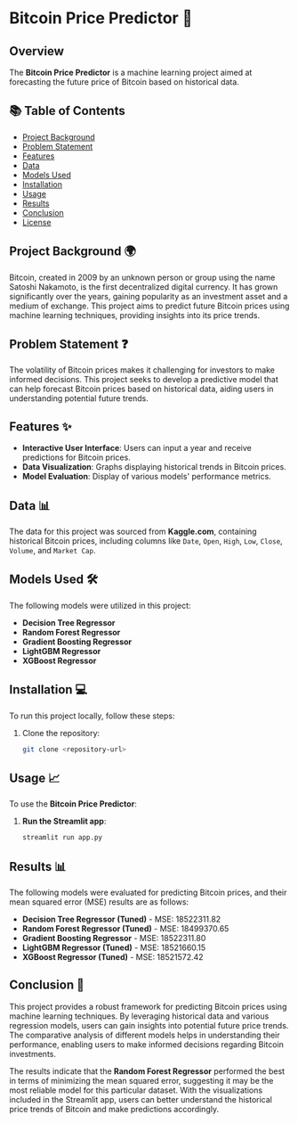 # **Bitcoin Price Predictor** 🚀

## **Overview**

The **Bitcoin Price Predictor** is a machine learning project aimed at forecasting the future price of Bitcoin based on historical data.

## **📚 Table of Contents**

- [Project Background](#project-background)
- [Problem Statement](#problem-statement)
- [Features](#features)
- [Data](#data)
- [Models Used](#models-used)
- [Installation](#installation)
- [Usage](#usage)
- [Results](#results)
- [Conclusion](#conclusion)
- [License](#license)

## **Project Background** 🌍

Bitcoin, created in 2009 by an unknown person or group using the name Satoshi Nakamoto, is the first decentralized digital currency. It has grown significantly over the years, gaining popularity as an investment asset and a medium of exchange. This project aims to predict future Bitcoin prices using machine learning techniques, providing insights into its price trends.

## **Problem Statement** ❓

The volatility of Bitcoin prices makes it challenging for investors to make informed decisions. This project seeks to develop a predictive model that can help forecast Bitcoin prices based on historical data, aiding users in understanding potential future trends.

## **Features** ✨

- **Interactive User Interface**: Users can input a year and receive predictions for Bitcoin prices.
- **Data Visualization**: Graphs displaying historical trends in Bitcoin prices.
- **Model Evaluation**: Display of various models' performance metrics.

## **Data** 📊

The data for this project was sourced from **Kaggle.com**, containing historical Bitcoin prices, including columns like `Date`, `Open`, `High`, `Low`, `Close`, `Volume`, and `Market Cap`.

## **Models Used** 🛠️

The following models were utilized in this project:

- **Decision Tree Regressor**
- **Random Forest Regressor**
- **Gradient Boosting Regressor**
- **LightGBM Regressor**
- **XGBoost Regressor**

## **Installation** 💻

To run this project locally, follow these steps:

1. Clone the repository:
   ```bash
   git clone <repository-url>
## **Usage** 📈

To use the **Bitcoin Price Predictor**:

1. **Run the Streamlit app**:
   ```bash
   streamlit run app.py
## **Results** 📊

The following models were evaluated for predicting Bitcoin prices, and their mean squared error (MSE) results are as follows:

- **Decision Tree Regressor (Tuned)** - MSE: 18522311.82
- **Random Forest Regressor (Tuned)** - MSE: 18499370.65
- **Gradient Boosting Regressor** - MSE: 18522311.80
- **LightGBM Regressor (Tuned)** - MSE: 18521660.15
- **XGBoost Regressor (Tuned)** - MSE: 18521572.42

## **Conclusion** 🏁

This project provides a robust framework for predicting Bitcoin prices using machine learning techniques. By leveraging historical data and various regression models, users can gain insights into potential future price trends. The comparative analysis of different models helps in understanding their performance, enabling users to make informed decisions regarding Bitcoin investments.

The results indicate that the **Random Forest Regressor** performed the best in terms of minimizing the mean squared error, suggesting it may be the most reliable model for this particular dataset. With the visualizations included in the Streamlit app, users can better understand the historical price trends of Bitcoin and make predictions accordingly.
